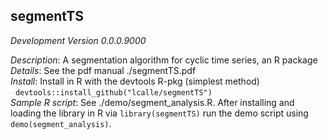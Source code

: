 ## segmentTS
*Development Version 0.0.0.9000*

*Description*: A segmentation algorithm for cyclic time series, an R package <br />
*Details*: See the pdf manual ./segmentTS.pdf <br />
*Install*: Install in R with the devtools R-pkg (simplest method) <br />
&nbsp; `devtools::install_github("lcalle/segmentTS")` <br />
*Sample R script*: See ./demo/segment_analysis.R. After installing and loading the
library in R via `library(segmentTS)` run the demo script using `demo(segment_analysis)`. <br />

